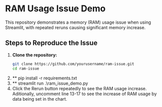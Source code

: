 # RAM Usage Issue Demo

This repository demonstrates a memory (RAM) usage issue when using Streamlit, with repeated reruns causing significant memory increase. 

## Steps to Reproduce the Issue

1. **Clone the repository:**
   ```bash
   git clone https://github.com/yourusername/ram-issue.git
   cd ram-issue

2. ** pip install -r requirements.txt
3. ** streamlit run .\ram_issue_demo.py
4. Click the Rerun button repeatedly to see the RAM usage increase. Aditionally, uncomment line 13-17 to see the increase of RAM usage by data being set in the chart.

